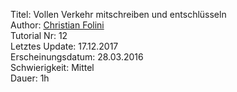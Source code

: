 Titel: Vollen Verkehr mitschreiben und entschlüsseln  
Author: <a href="mailto:christian.folini@netnea.com">Christian Folini</a>  
Tutorial Nr: 12  
Letztes Update: 17.12.2017  
Erscheinungsdatum: 28.03.2016  
Schwierigkeit: Mittel  
Dauer: 1h  
